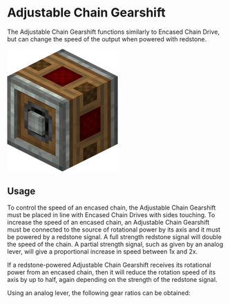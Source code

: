 # Adjustable Chain Gearshift

The Adjustable Chain Gearshift functions similarly to Encased Chain Drive, but can change the speed of the output when powered with redstone.

<img src="../assets/blocks/adjustable_chain_gearshift.png" alt="Depot" width="256"/>

## Usage

To control the speed of an encased chain, the Adjustable Chain Gearshift must be placed in line with Encased Chain Drives with sides touching. To increase the speed of an encased chain, an Adjustable Chain Gearshift must be connected to the source of rotational power by its axis and it must be powered by a redstone signal. A full strength redstone signal will double the speed of the chain. A partial strength signal, such as given by an analog lever, will give a proportional increase in speed between 1x and 2x.

If a redstone-powered Adjustable Chain Gearshift receives its rotational power from an encased chain, then it will reduce the rotation speed of its axis by up to half, again depending on the strength of the redstone signal.

Using an analog lever, the following gear ratios can be obtained:
